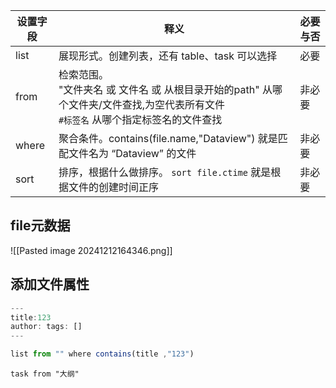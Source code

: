 
| 设置字段  | 释义                                                                               | 必要与否 |
| ----- | -------------------------------------------------------------------------------- | ---- |
| list  | 展现形式。创建列表，还有 table、task 可以选择                                                     | 必要   |
| from  | 检索范围。<br>"文件夹名 或 文件名 或 从根目录开始的path" 从哪个文件夹/文件查找,为空代表所有文件<br>`#标签名` 从哪个指定标签名的文件查找 | 非必要  |
| where | 聚合条件。contains(file.name,"Dataview") 就是匹配文件名为 “Dataview” 的文件                      | 非必要  |
| sort  | 排序，根据什么做排序。 `sort file.ctime` 就是根据文件的创建时间正序                                      | 非必要  |
## file元数据
![[Pasted image 20241212164346.png]]

## 添加文件属性
```js
---
title:123
author: tags: []
---

list from "" where contains(title ,"123")
```
```dataview
task from "大纲"
```
